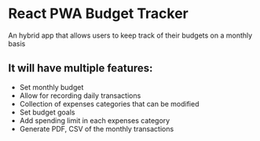 # React PWA Budget Tracker

An hybrid app that allows users to keep track of their budgets on a monthly basis

## It will have multiple features:

   - Set monthly budget
   - Allow for recording daily transactions
   - Collection of expenses categories that can be modified 
   - Set budget goals
   - Add spending limit in each expenses category
   - Generate PDF, CSV of the monthly transactions

